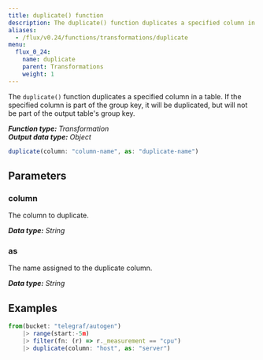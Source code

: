 ```yaml
---
title: duplicate() function
description: The duplicate() function duplicates a specified column in a table.
aliases:
  - /flux/v0.24/functions/transformations/duplicate
menu:
  flux_0_24:
    name: duplicate
    parent: Transformations
    weight: 1
---
```


The `duplicate()` function duplicates a specified column in a table.
If the specified column is part of the group key, it will be duplicated, but will
not be part of the output table's group key.

_**Function type:** Transformation_  
_**Output data type:** Object_

```js
duplicate(column: "column-name", as: "duplicate-name")
```

## Parameters

### column
The column to duplicate.

_**Data type:** String_

### as
The name assigned to the duplicate column.

_**Data type:** String_

## Examples
```js
from(bucket: "telegraf/autogen")
	|> range(start:-5m)
	|> filter(fn: (r) => r._measurement == "cpu")
	|> duplicate(column: "host", as: "server")
```
